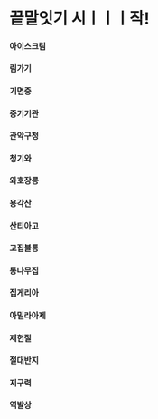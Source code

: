 # 끝말잇기 시ㅣㅣㅣ작!

#### 아이스크림

#### 림가기

#### 기면증

#### 증기기관

#### 관악구청

#### 청기와

#### 와호장룡

#### 용각산

#### 산티아고

#### 고집불통

#### 통나무집

#### 집게리아

#### 아밀라아제

#### 제헌절

#### 절대반지

#### 지구력

#### 역발상